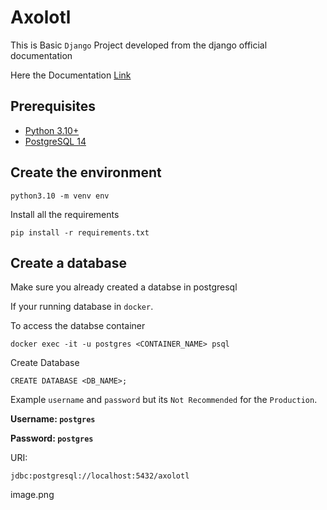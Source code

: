 # Axolotl

This is Basic `Django` Project developed from the django official documentation

Here the Documentation [Link](https://docs.djangoproject.com/en/4.0/intro/tutorial01/)

## Prerequisites
* [Python 3.10+](https://www.python.org/downloads/)
* [PostgreSQL 14](https://github.com/Antony-M1/docker-postgresql)

## Create the environment
```
python3.10 -m venv env
```

Install all the requirements
```
pip install -r requirements.txt
```

## Create a database

Make sure you already created a databse in postgresql

If your running database in `docker`.

To access the databse container 
```
docker exec -it -u postgres <CONTAINER_NAME> psql
```

Create Database
```
CREATE DATABASE <DB_NAME>;
```

Example `username` and `password` but its `Not Recommended` for the `Production`.

**Username: `postgres`**

**Password: `postgres`**

URI:
```
jdbc:postgresql://localhost:5432/axolotl
```
image.png